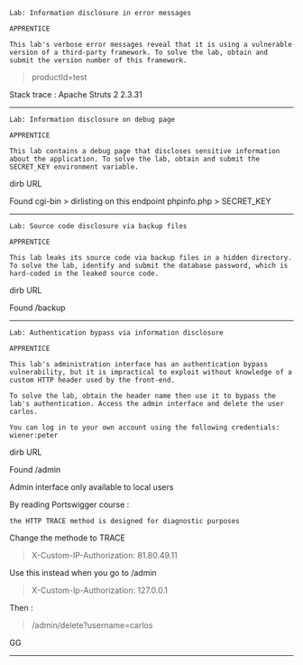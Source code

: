 ```
Lab: Information disclosure in error messages

APPRENTICE

This lab's verbose error messages reveal that it is using a vulnerable version of a third-party framework. To solve the lab, obtain and submit the version number of this framework. 
```
> productId=test

Stack trace : 
Apache Struts 2 2.3.31

---

```
Lab: Information disclosure on debug page

APPRENTICE

This lab contains a debug page that discloses sensitive information about the application. To solve the lab, obtain and submit the SECRET_KEY environment variable. 
```

dirb URL

Found cgi-bin > dirlisting on this endpoint 
phpinfo.php > SECRET_KEY 

---


```
Lab: Source code disclosure via backup files

APPRENTICE

This lab leaks its source code via backup files in a hidden directory. To solve the lab, identify and submit the database password, which is hard-coded in the leaked source code. 
```

dirb URL

Found /backup

---


```
Lab: Authentication bypass via information disclosure

APPRENTICE

This lab's administration interface has an authentication bypass vulnerability, but it is impractical to exploit without knowledge of a custom HTTP header used by the front-end.

To solve the lab, obtain the header name then use it to bypass the lab's authentication. Access the admin interface and delete the user carlos.

You can log in to your own account using the following credentials: wiener:peter  
```

dirb URL

Found /admin

 Admin interface only available to local users 

By reading Portswigger course :

`the HTTP TRACE method is designed for diagnostic purposes`

Change the methode to TRACE

> X-Custom-IP-Authorization: 81.80.49.11

Use this instead when you go to /admin
> X-Custom-Ip-Authorization: 127.0.0.1

Then :

> /admin/delete?username=carlos 

GG 

---
